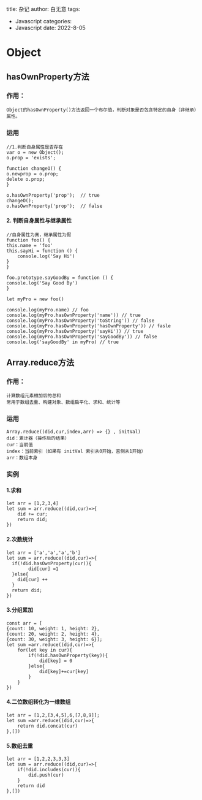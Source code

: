 title: 杂记
author: 白无意
tags:
  - Javascript
categories:
  - Javascript
date: 2022-8-05

# Object
## hasOwnProperty方法
### 作用：
    Object的hasOwnProperty()方法返回一个布尔值，判断对象是否包含特定的自身（非继承）属性。
### 运用    
    //1.判断自身属性是否存在
    var o = new Object();
    o.prop = 'exists';

    function changeO() {
    o.newprop = o.prop;
    delete o.prop;
    }

    o.hasOwnProperty('prop');  // true
    changeO();
    o.hasOwnProperty('prop');  // false

#### 2. 判断自身属性与继承属性
    //自身属性为真，继承属性为假
    function foo() {
    this.name = 'foo'
    this.sayHi = function () {
        console.log('Say Hi')
    }
    }

    foo.prototype.sayGoodBy = function () {
    console.log('Say Good By')
    }

    let myPro = new foo()

    console.log(myPro.name) // foo
    console.log(myPro.hasOwnProperty('name')) // true
    console.log(myPro.hasOwnProperty('toString')) // false
    console.log(myPro.hasOwnProperty('hasOwnProperty')) // fasle
    console.log(myPro.hasOwnProperty('sayHi')) // true
    console.log(myPro.hasOwnProperty('sayGoodBy')) // false
    console.log('sayGoodBy' in myPro) // true

## Array.reduce方法
### 作用：
    计算数组元素相加后的总和
    常用于数组去重、构建对象、数组扁平化、求和、统计等

### 运用
    Array.reduce((did,cur,index,arr) => {} , initVal)
    did：累计器（操作后的结果）
    cur：当前值
    index：当前索引（如果有 initVal 索引从0开始，否侧从1开始）
    arr：数组本身

### 实例
#### 1.求和
    let arr = [1,2,3,4]
    let sum = arr.reduce((did,cur)=>{
        did += cur;
        return did;
    })
#### 2.次数统计
    let arr = ['a','a','a','b']
    let sum = arr.reduce((did,cur)=>{
      if(!did.hasOwnProperty(cur)){
            did[cur] =1
      }else{
        did[cur] ++ 
      }
      return did;
    })
#### 3.分组累加
    const arr = [
    {count: 10, weight: 1, height: 2},
    {count: 20, weight: 2, height: 4},
    {count: 30, weight: 3, height: 6}];
    let sum =arr.reduce((did,cur)=>{
        for(let key in cur){
            if(!did.hasOwnProperty(key)){
                did[key] = 0
            }else{
                did[key]+=cur[key]
            }
        }
    })
#### 4.二位数组转化为一维数组
    let arr = [1,2,[3,4,5],6,[7,8,9]];
    let sum =arr.reduce((did,cur)=>{
        return did.concat(cur)
    },[])
#### 5.数组去重
    let arr = [1,2,2,3,3,3]
    let sum = arr.reduce((did,cur)=>{
        if(!did.includes(cur)){
            did.push(cur)
        }
        return did 
    },[])